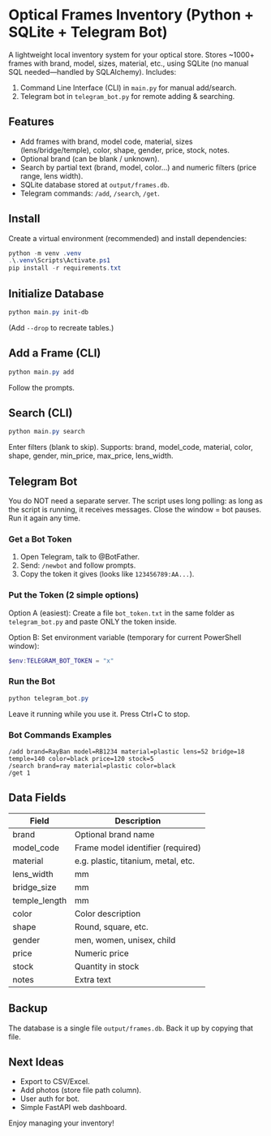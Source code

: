 # Optical Frames Inventory (Python + SQLite + Telegram Bot)

A lightweight local inventory system for your optical store. Stores ~1000+ frames with brand, model, sizes, material, etc., using SQLite (no manual SQL needed—handled by SQLAlchemy). Includes:

1. Command Line Interface (CLI) in `main.py` for manual add/search.
2. Telegram bot in `telegram_bot.py` for remote adding & searching.

## Features
- Add frames with brand, model code, material, sizes (lens/bridge/temple), color, shape, gender, price, stock, notes.
- Optional brand (can be blank / unknown).
- Search by partial text (brand, model, color...) and numeric filters (price range, lens width).
- SQLite database stored at `output/frames.db`.
- Telegram commands: `/add`, `/search`, `/get`.

## Install
Create a virtual environment (recommended) and install dependencies:
```powershell
python -m venv .venv
.\.venv\Scripts\Activate.ps1
pip install -r requirements.txt
```

## Initialize Database
```powershell
python main.py init-db
```
(Add `--drop` to recreate tables.)

## Add a Frame (CLI)
```powershell
python main.py add
```
Follow the prompts.

## Search (CLI)
```powershell
python main.py search
```
Enter filters (blank to skip). Supports: brand, model_code, material, color, shape, gender, min_price, max_price, lens_width.

## Telegram Bot
You do NOT need a separate server. The script uses long polling: as long as the script is running, it receives messages. Close the window = bot pauses. Run it again any time.

### Get a Bot Token
1. Open Telegram, talk to @BotFather.
2. Send: `/newbot` and follow prompts.
3. Copy the token it gives (looks like `123456789:AA...`).

### Put the Token (2 simple options)
Option A (easiest): Create a file `bot_token.txt` in the same folder as `telegram_bot.py` and paste ONLY the token inside.

Option B: Set environment variable (temporary for current PowerShell window):
```powershell
$env:TELEGRAM_BOT_TOKEN = "x"
```

### Run the Bot
```powershell
python telegram_bot.py
```
Leave it running while you use it. Press Ctrl+C to stop.
### Bot Commands Examples
```
/add brand=RayBan model=RB1234 material=plastic lens=52 bridge=18 temple=140 color=black price=120 stock=5
/search brand=ray material=plastic color=black
/get 1
```

## Data Fields
| Field | Description |
|-------|-------------|
| brand | Optional brand name |
| model_code | Frame model identifier (required) |
| material | e.g. plastic, titanium, metal, etc. |
| lens_width | mm |
| bridge_size | mm |
| temple_length | mm |
| color | Color description |
| shape | Round, square, etc. |
| gender | men, women, unisex, child |
| price | Numeric price |
| stock | Quantity in stock |
| notes | Extra text |

## Backup
The database is a single file `output/frames.db`. Back it up by copying that file.

## Next Ideas
- Export to CSV/Excel.
- Add photos (store file path column).
- User auth for bot.
- Simple FastAPI web dashboard.

Enjoy managing your inventory!
